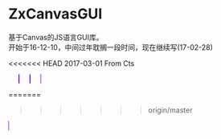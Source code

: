 # ZxCanvasGUI
基于Canvas的JS语言GUI库。 <br/>
开始于16-12-10，中间过年耽搁一段时间，现在继续写(17-02-28) <br/>

<<<<<<< HEAD
2017-03-01 From Cts


<a style="border:1px solid #8000ff;border-radius:5px;width:10px;height:10px;margin-left:20px;"/>
<a style="border:1px solid #8000ff;border-radius:5px;width:10px;height:10px;margin-left:20px;"/>
<a style="border:1px solid #8000ff;border-radius:5px;width:10px;height:10px;margin-left:20px;"/>


=======
>>>>>>> origin/master
